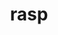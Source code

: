---
category: 4-letters
denotation: null
name: rasp
reference_link: https://www.etymonline.com/word/rasp
root_language: null
root_name: null
title: rasp
type: free
word_sums:
- respelling: rasp
  sum: 'Rasp + '
---